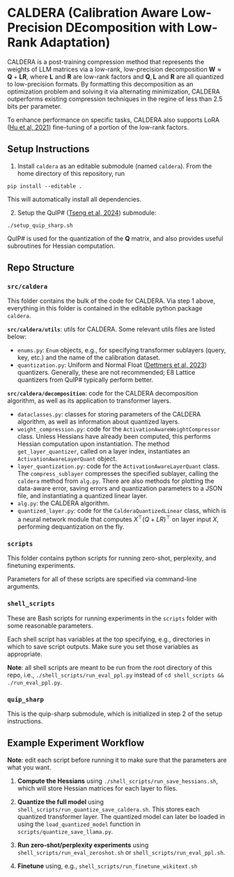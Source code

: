 # CALDERA (Calibration Aware Low-Precision DEcomposition with Low-Rank Adaptation)

CALDERA is a post-training compression method that represents the weights of LLM matrices via a low-rank, low-precision decomposition $\mathbf{W} \approx \mathbf{Q} + \mathbf{L} \mathbf{R}$, where $\mathbf{L}$ and $\mathbf{R}$ are low-rank factors and $\mathbf{Q}, \mathbf{L}$ and $\mathbf{R}$ are all quantized to low-precision formats.
By formatting this decomposition as an optimization problem and solving it via alternating minimization, CALDERA outperforms existing compression techniques in the regine of less than 2.5 bits per parameter.

To enhance performance on specific tasks, CALDERA also supports LoRA ([Hu et al, 2021](https://arxiv.org/pdf/2106.09685)) fine-tuning of a portion of the low-rank factors.

## Setup Instructions

1. Install `caldera` as an editable submodule (named `caldera`).
From the home directory of this repository, run
```
pip install --editable .
```
This will automatically install all dependencies.

2. Setup the QuIP# ([Tseng et al, 2024](https://arxiv.org/pdf/2402.04396)) submodule:
```
./setup_quip_sharp.sh
```
QuIP# is used for the quantization of the $\mathbf{Q}$ matrix, and also provides useful subroutines for Hessian computation.

## Repo Structure

### `src/caldera`
This folder contains the bulk of the code for CALDERA. Via step 1 above, everything in this folder is contained in the editable python package `caldera`.

**`src/caldera/utils`**: utils for CALDERA. Some relevant utils files are listed below:
- `enums.py`: `Enum` objects, e.g., for specifying transformer sublayers (query, key, etc.) and the name of the calibration dataset.
- `quantization.py`: Uniform and Normal Float ([Dettmers et al, 2023](https://arxiv.org/pdf/2305.14314)) quantizers.
Generally, these are not recommended; E8 Lattice quantizers from QuIP# typically perform better.

**`src/caldera/decomposition`**: code for the CALDERA decomposition algorithm, as well as its application to transformer layers.

- `dataclasses.py`: classes for storing parameters of the CALDERA algorithm, as well as information about quantized layers.
- `weight_compression.py`: code for the `ActivationAwareWeightCompressor` class. Unless Hessians have already been computed, this performs Hessian computation upon instantiation. The method `get_layer_quantizer`, called on a layer index, instantiates an `ActivationAwareLayerQuant` object.
- `layer_quantization.py`: code for the `ActivationAwareLayerQuant` class. The `compress_sublayer` compresses the specified sublayer, calling the `caldera` method from `alg.py`.
There are also methods for plotting the data-aware error, saving errors and quantization parameters to a JSON file, and instantiating a quantized linear layer.
- `alg.py`: the CALDERA algorithm.
- `quantized_layer.py`: code for the `CalderaQuantizedLinear` class, which is a neural network module that computes $X^\top (Q + LR)^\top$ on layer input $X$, performing dequantization on the fly.


### `scripts`
This folder contains python scripts for running zero-shot, perplexity, and finetuning experiments.

Parameters for all of these scripts are specified via command-line arguments.

### `shell_scripts`
These are Bash scripts for running experiments in the `scripts` folder with some reasonable parameters.

Each shell script has variables at the top specifying, e.g., directories in which to save script outputs.
Make sure you set those variables as appropriate.

**Note**: all shell scripts are meant to be run from the root directory of this repo, i.e., `./shell_scripts/run_eval_ppl.py` instead of `cd shell_scripts && ./run_eval_ppl.py`.

### `quip_sharp`
This is the quip-sharp submodule, which is initialized in step 2 of the setup instructions.


## Example Experiment Workflow

**Note**: edit each script before running it to make sure that the parameters are what you want.

1. **Compute the Hessians** using `./shell_scripts/run_save_hessians.sh`, which will store Hessian matrices for each layer to files.

2. **Quantize the full model** using `shell_scripts/run_quantize_save_caldera.sh`. This stores each quantized transformer layer.
The quantized model can later be loaded in using the `load_quantized_model` function in `scripts/quantize_save_llama.py`.

3. **Run zero-shot/perplexity experiments** using `shell_scripts/run_eval_zeroshot.sh` or `shell_scripts/run_eval_ppl.sh`.

4. **Finetune** using, e.g., `shell_scripts/run_finetune_wikitext.sh`
